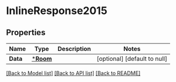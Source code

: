 # InlineResponse2015

## Properties
Name | Type | Description | Notes
------------ | ------------- | ------------- | -------------
**Data** | [***Room**](Room.md) |  | [optional] [default to null]

[[Back to Model list]](../README.md#documentation-for-models) [[Back to API list]](../README.md#documentation-for-api-endpoints) [[Back to README]](../README.md)

